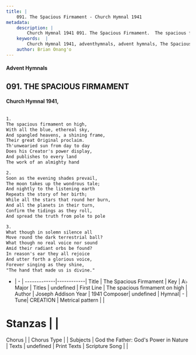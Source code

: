 ```yaml
---
title: |
    091. The Spacious Firmament - Church Hymnal 1941
metadata:
    description: |
        Church Hymnal 1941 091. The Spacious Firmament.  The spacious firmament on high, With all the blue, ethereal sky, And spangled heavens, a shining frame, Their great Original proclaim. Th'unwearied sun from day to day Does his Creator's power display, And publishes to every land The work of an almighty hand  
    keywords:  |
        Church Hymnal 1941, adventhymnals, advent hymnals, The Spacious Firmament, The spacious firmament on high. 
    author: Brian Onang'o
---
```


#### Advent Hymnals
## 091. THE SPACIOUS FIRMAMENT
####  Church Hymnal 1941,

```txt

1.
The spacious firmament on high,
With all the blue, ethereal sky,
And spangled heavens, a shining frame,
Their great Original proclaim.
Th'unwearied sun from day to day
Does his Creator's power display,
And publishes to every land
The work of an almighty hand

2.
Soon as the evening shades prevail,
The moon takes up the wondrous tale;
And nightly to the listening earth
Repeats the story of her birth;
While all the stars that round her burn,
And all the planets in their turn,
Confirm the tidings as they roll,
And spread the truth from pole to pole

3.
What though in solemn silence all
Move round the dark terrestrial ball?
What though no real voice nor sound
Amid their radiant orbs be found?
In reason's ear they all rejoice
And utter forth a glorious voice,
Forever singing as they shine,
"The hand that made us is divine."


```

- |   -  |
-------------|------------|
Title | The Spacious Firmament |
Key | A♭ Major |
Titles | undefined |
First Line | The spacious firmament on high |
Author | Joseph Addison
Year | 1941
Composer| undefined |
Hymnal|  - |
Tune| CREATION |
Metrical pattern | |
# Stanzas |  |
Chorus |  |
Chorus Type |  |
Subjects | God the Father: God's Power in Nature |
Texts | undefined |
Print Texts | 
Scripture Song |  |
    

